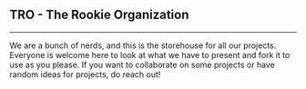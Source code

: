 ## TRO - The Rookie Organization
---------------------------------------
We are a bunch of nerds, and this is the storehouse for all our projects. Everyone is welcome here to look at what we have to present and fork it to use as you please.
If you want to collaborate on some projects or have random ideas for projects, do reach out!
